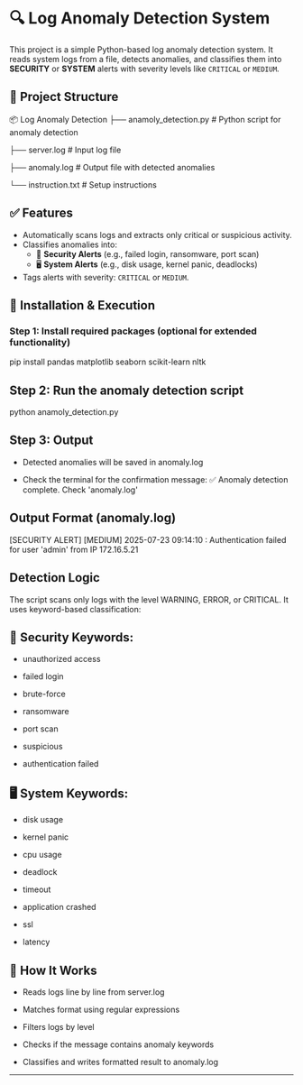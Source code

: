 # 🔍 Log Anomaly Detection System

This project is a simple Python-based log anomaly detection system. It reads system logs from a file, detects anomalies, and classifies them into **SECURITY** or **SYSTEM** alerts with severity levels like `CRITICAL` or `MEDIUM`.

## 📁 Project Structure

📦 Log Anomaly Detection
├── anamoly_detection.py # Python script for anomaly detection

├── server.log # Input log file

├── anomaly.log # Output file with detected anomalies

└── instruction.txt # Setup instructions 


## ✅ Features

- Automatically scans logs and extracts only critical or suspicious activity.
- Classifies anomalies into:
  - 🔐 **Security Alerts** (e.g., failed login, ransomware, port scan)
  - 🖥️ **System Alerts** (e.g., disk usage, kernel panic, deadlocks)
- Tags alerts with severity: `CRITICAL` or `MEDIUM`.

## 🔧 Installation & Execution
### Step 1: Install required packages (optional for extended functionality)

pip install pandas matplotlib seaborn scikit-learn nltk

## Step 2: Run the anomaly detection script
python anamoly_detection.py

## Step 3: Output
* Detected anomalies will be saved in anomaly.log

* Check the terminal for the confirmation message:
✅ Anomaly detection complete. Check 'anomaly.log'

## Output Format (anomaly.log)
[SECURITY ALERT] [MEDIUM] 2025-07-23 09:14:10 : Authentication failed for user 'admin' from IP 172.16.5.21

## Detection Logic
The script scans only logs with the level WARNING, ERROR, or CRITICAL. It uses keyword-based classification:

## 🔐 Security Keywords:
* unauthorized access

* failed login

* brute-force

* ransomware

* port scan

* suspicious

* authentication failed

## 🖥️ System Keywords:

* disk usage

* kernel panic

* cpu usage

* deadlock

* timeout

* application crashed

* ssl

* latency

## 🧠 How It Works

* Reads logs line by line from server.log

* Matches format using regular expressions

* Filters logs by level

* Checks if the message contains anomaly keywords

* Classifies and writes formatted result to anomaly.log
---


